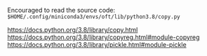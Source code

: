 Encouraged to read the source code:
`$HOME/.config/miniconda3/envs/oft/lib/python3.8/copy.py`

https://docs.python.org/3.8/library/copy.html
https://docs.python.org/3.8/library/copyreg.html#module-copyreg
https://docs.python.org/3.8/library/pickle.html#module-pickle
